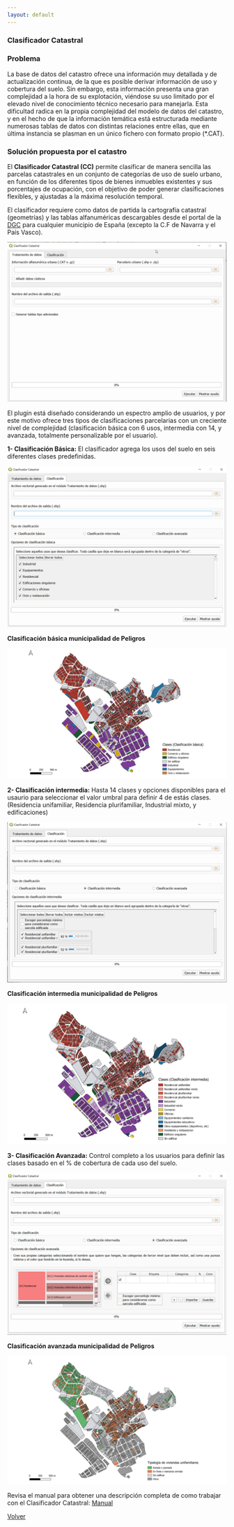 ```yaml
---
layout: default
---
```


### Clasificador Catastral

### Problema

La base de datos del catastro ofrece una información muy detallada y de actualización continua, de la que es posible derivar información de uso y cobertura del suelo. Sin embargo, esta información presenta una gran complejidad a la hora de su explotación, viéndose su uso limitado por el elevado nivel de conocimiento técnico necesario para manejarla. Esta dificultad radica en la propia complejidad del modelo de datos del catastro, y en el hecho de que la información temática está estructurada mediante numerosas tablas de datos con distintas relaciones entre ellas, que en última instancia se plasman en un único fichero con formato propio (*.CAT).   

### Solución propuesta por el catastro

 El **Clasificador Catastral (CC)** permite clasificar de manera sencilla las parcelas catastrales en un conjunto de categorías de uso de suelo urbano, en función de los diferentes tipos de bienes inmuebles existentes y sus porcentajes de ocupación, con el objetivo de poder generar clasificaciones flexibles, y ajustadas a la máxima resolución temporal.  

El clasificador requiere como datos de partida la cartografía catastral (geometrías) y las tablas alfanuméricas descargables desde el portal de la [DGC](http://www.sedecatastro.gob.es/) para cualquier municipio de España (excepto la C.F de Navarra y el País Vasco).  

![datos](datos.png)

El plugin está diseñado considerando un espectro amplio de usuarios, y por este motivo ofrece tres tipos de clasificaciones parcelarias con un creciente nivel de complejidad (clasificación básica con 6 usos, intermedia con 14, y avanzada, totalmente personalizable por el usuario).  


**1- Clasificación Básica:** El clasificador agrega los usos del suelo en seis diferentes clases predefinidas.
  
![datos_basica](datos_basica.png)

**Clasificación básica municipalidad de Peligros**

[![basica](cl_b.PNG)](./basic.html "Redirect to homepage")


 **2- Clasificación intermedia:** Hasta 14 clases y opciones disponibles para el usaurio para seleccionar el valor umbral para definir 4 de estás clases. (Residencia unifamiliar, Residencia plurifamiliar, Industrial mixto, y edificaciones)


![datos_intermedia](datos_intermedia.png)

**Clasificación intermedia municipalidad de Peligros**

[![Intemedia](cl_in.PNG)](./intermediate.html "Redirect to homepage")


**3- Clasificación Avanzada:** Control completo a los usuarios para definir las clases basado en el % de cobertura de cada uso del suelo.  

![Datos avanzanda](datos_avanzada.png)

**Clasificación avanzada municipalidad de Peligros**

[![avanzada](cl_ad.png)](./advance.html "Redirect to homepage")

Revisa el manual para obtener una descripción completa de como trabajar con el Clasificador Catastral: [Manual](https://github.com/TransUrban-UAH/Cadastral_Classifier/blob/main/manual_de_usuario.pdf)

[Volver](./)